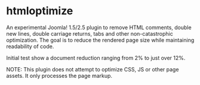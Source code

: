 htmloptimize
============

An experimental Joomla! 1.5/2.5 plugin to remove HTML comments, double new lines, double carriage returns, tabs and other non-catastrophic optimization. The goal is to reduce the rendered page size while maintaining readability of code.

Initial test show a document reduction ranging from 2% to just over 12%.

NOTE: This plugin does not attempt to optimize CSS, JS or other page assets. It only processes the page markup.